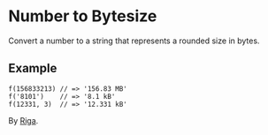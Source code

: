 # Number to Bytesize

Convert a number to a string that represents a rounded size in bytes.

## Example

```
f(156833213) // => '156.83 MB'
f('8101')    // => '8.1 kB'
f(12331, 3)  // => '12.331 kB'
```

By [Riga](https://github.com/riga).

